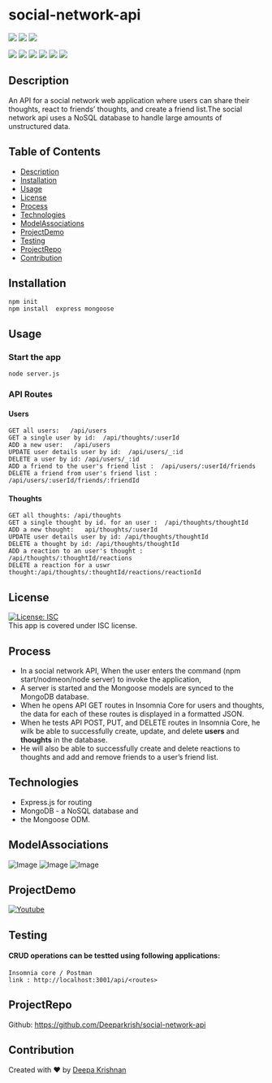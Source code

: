 # social-network-api
  <p align="left">
    <img src="https://img.shields.io/github/repo-size/deeparkrish/social-network-api" />
    <img src="https://img.shields.io/github/issues/deeparkrish/social-network-api" />
    <img src="https://img.shields.io/github/last-commit/deeparkrish/social-network-api" >       
  </p>
  <p align="left"> 
     <img src="https://img.shields.io/github/languages/top/deeparkrish/social-network-api"/>
    <img src="https://img.shields.io/badge/Mongoose-yellow" />
    <img src="https://img.shields.io/badge/MongoDB-blue"  />
    <img src="https://img.shields.io/badge/-node.js-green" />
    <img src="https://img.shields.io/badge/-express-red" >
    <img src="https://img.shields.io/badge/-Javascript 'Date'-orange" >
</p>

 ## Description
  An API for a social network web application where users can share their thoughts, react to friends’ thoughts, and create a friend list.The social network api uses a NoSQL database to handle large amounts of unstructured data.

 
  ## Table of Contents 
  * [Description](#description)
  * [Installation](#installation)
  * [Usage](#usage)
  * [License](#license)
  * [Process](#process)
  * [Technologies](#technologies)
  * [ModelAssociations](#modelassociations)
  * [ProjectDemo](#projectdemo)
  * [Testing](#testing)
  * [ProjectRepo](#projectrepo)
  * [Contribution](#contribution)
  
  
  ##  Installation
    npm init
    npm install  express mongoose

  ##  Usage
  ### Start the app
    node server.js
    
  ### API Routes 
  #### Users 
    GET all users:   /api/users
    GET a single user by id:  /api/thoughts/:userId
    ADD a new user:   /api/users
    UPDATE user details user by id:  /api/users/_:id
    DELETE a user by id: /api/users/_:id
    ADD a friend to the user's friend list :  /api/users/:userId/friends
    DELETE a friend from user's friend list : /api/users/:userId/friends/:friendId
 #### Thoughts
    GET all thoughts: /api/thoughts
    GET a single thought by id. for an user :  /api/thoughts/thoughtId
    ADD a new thought:   api/thoughts/:userId
    UPDATE user details user by id: /api/thoughts/thoughtId
    DELETE a thought by id: /api/thoughts/thoughtId
    ADD a reaction to an user's thought :  /api/thoughts/:thoughtId/reactions
    DELETE a reaction for a uswr thought:/api/thoughts/:thoughtId/reactions/reactionId
 
  ## License 
  [![License: ISC](https://img.shields.io/badge/License-ISC-blue.svg)](https://opensource.org/licenses/ISC)<br />
  This app is covered under ISC license.
  
  ## Process
  * In a social network API, When the user enters the command (npm start/nodmeon/node server) to invoke the application,
  * A server is started and the Mongoose models are synced to the MongoDB database.
  * When he opens API GET routes in Insomnia Core for users and thoughts, the data for each of these routes is displayed in a formatted JSON.
  * When he tests API POST, PUT, and DELETE routes in Insomnia Core, he wilk be able to successfully create, update, and delete **users** and **thoughts** in the       database.
  * He will also be able to successfully create and delete reactions to thoughts and add and remove friends to a user’s friend list.
    
  ## Technologies 
  * Express.js for routing 
  * MongoDB - a NoSQL database and 
  * the Mongoose ODM. 
 
  
  ## ModelAssociations
  ![Image](https://github.com/Deeparkrish/social-network-api/blob/main/src/assets/images/users.png)
  ![Image](https://github.com/Deeparkrish/social-network-api/blob/main/src/assets/images/Thoughts.png)
  ![Image](https://github.com/Deeparkrish/social-network-api/blob/main/src/assets/images/reactions.png)
  
  ## ProjectDemo
  [![Youtube](https://img.youtube.com/vi/RNpZXHQjWBA/0.jpg)](https://www.youtube.com/embed/RNpZXHQjWBA)


  ## Testing
  ####  CRUD operations can be testted using following applications:
    Insomnia core / Postman   
    link : http://localhost:3001/api/<routes>
  

  ## ProjectRepo 
  Github: https://github.com/Deeparkrish/social-network-api

  ## Contribution
  Created with ❤️ by [Deepa Krishnan](https://github.com/DeeparKrish/README-generator)
  





